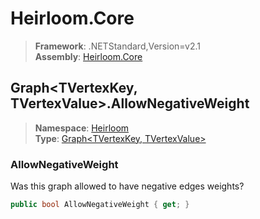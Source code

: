 # Heirloom.Core

> **Framework**: .NETStandard,Version=v2.1  
> **Assembly**: [Heirloom.Core][0]  

## Graph\<TVertexKey, TVertexValue>.AllowNegativeWeight

> **Namespace**: [Heirloom][0]  
> **Type**: [Graph\<TVertexKey, TVertexValue>][1]  

### AllowNegativeWeight

Was this graph allowed to have negative edges weights?

```cs
public bool AllowNegativeWeight { get; }
```

[0]: ../../../Heirloom.Core.md
[1]: ../Graph[TVertexKey,TVertexValue].md
